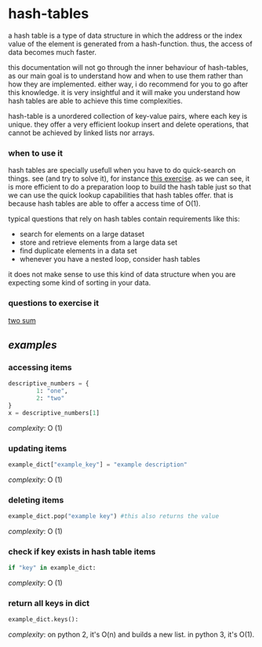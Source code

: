 # hash-tables
a hash table is a type of data structure in which the address or the index value of the element is generated from a hash-function. thus, the access of data becomes much faster.

this documentation will not go through the inner behaviour of hash-tables, as our main goal is to understand how and when to use them rather than how they are implemented. either way, i do recommend for you to go after this knowledge. it is very insightful and it will make you understand how hash tables are able to achieve this time complexities.

hash-table is a unordered collection of key-value pairs, where each key is unique. they offer a very efficient lookup insert and delete operations, that cannot be achieved by linked lists nor arrays.

### when to use it

hash tables are specially usefull when you have to do quick-search on things. see (and try to solve it), for instance [this exercise](questions/arrays/two-sum.md). as we can see, it is more efficient to do a preparation loop to build the hash table just so that we can use the quick lookup capabilities that hash tables offer. that is because hash tables are able to offer a access time of O(1).

typical questions that rely on hash tables contain requirements like this:
* search for elements on a large dataset
* store and retrieve elements from a large data set
* find duplicate elements in a data set
* whenever you have a nested loop, consider hash tables

it does not make sense to use this kind of data structure when you are expecting some kind of sorting in your data.

### questions to exercise it
[two sum](questions/arrays/two-sum.md)


## _examples_

### accessing items 

```python
descriptive_numbers = {
		1: "one",
		2: "two"
}
x = descriptive_numbers[1]
```
_complexity_: O (1)


### updating items 

```python
example_dict["example_key"] = "example description"
```
_complexity_: O (1)

### deleting items 

```python
example_dict.pop("example key") #this also returns the value
```
_complexity_: O (1)

### check if key exists in hash table items 

```python
if "key" in example_dict: 
```
_complexity_: O (1)

### return all keys in dict 

```python
example_dict.keys(): 
```
_complexity_: on python 2, it's O(n) and builds a new list. in python 3, it's O(1).
